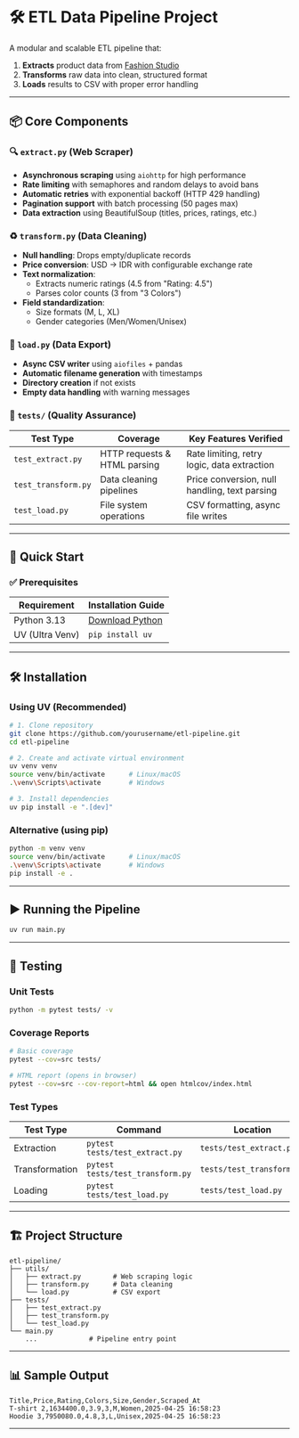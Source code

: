 # 🛠️ ETL Data Pipeline Project

A modular and scalable ETL pipeline that:
1. **Extracts** product data from [Fashion Studio](https://fashion-studio.dicoding.dev/)
2. **Transforms** raw data into clean, structured format
3. **Loads** results to CSV with proper error handling

---

## 📦 Core Components

### 🔍 `extract.py` (Web Scraper)
- **Asynchronous scraping** using `aiohttp` for high performance
- **Rate limiting** with semaphores and random delays to avoid bans
- **Automatic retries** with exponential backoff (HTTP 429 handling)
- **Pagination support** with batch processing (50 pages max)
- **Data extraction** using BeautifulSoup (titles, prices, ratings, etc.)

### ♻️ `transform.py` (Data Cleaning)
- **Null handling**: Drops empty/duplicate records
- **Price conversion**: USD → IDR with configurable exchange rate
- **Text normalization**: 
  - Extracts numeric ratings (4.5 from "Rating: 4.5")
  - Parses color counts (3 from "3 Colors")
- **Field standardization**: 
  - Size formats (M, L, XL)
  - Gender categories (Men/Women/Unisex)

### 💾 `load.py` (Data Export)
- **Async CSV writer** using `aiofiles` + pandas
- **Automatic filename generation** with timestamps
- **Directory creation** if not exists
- **Empty data handling** with warning messages

### 🧪 `tests/` (Quality Assurance)
| Test Type       | Coverage                          | Key Features Verified              |
|-----------------|-----------------------------------|------------------------------------|
| `test_extract.py` | HTTP requests & HTML parsing      | Rate limiting, retry logic, data extraction |
| `test_transform.py` | Data cleaning pipelines           | Price conversion, null handling, text parsing |
| `test_load.py`    | File system operations            | CSV formatting, async file writes |

---

## 🚀 Quick Start

### ✅ Prerequisites

| Requirement       | Installation Guide                     |
|-------------------|----------------------------------------|
| Python 3.13      | [Download Python](https://www.python.org/downloads/) |
| UV (Ultra Venv)   | `pip install uv`                       |

---

## 🛠️ Installation

### Using UV (Recommended)

```bash
# 1. Clone repository
git clone https://github.com/yourusername/etl-pipeline.git
cd etl-pipeline

# 2. Create and activate virtual environment
uv venv venv
source venv/bin/activate      # Linux/macOS
.\venv\Scripts\activate       # Windows

# 3. Install dependencies
uv pip install -e ".[dev]"
```

### Alternative (using pip)

```bash
python -m venv venv
source venv/bin/activate      # Linux/macOS
.\venv\Scripts\activate       # Windows
pip install -e .
```

---

## ▶️ Running the Pipeline

```bash
uv run main.py 
```
---

## 🧪 Testing

### Unit Tests
```bash
python -m pytest tests/ -v
```

### Coverage Reports
```bash
# Basic coverage
pytest --cov=src tests/

# HTML report (opens in browser)
pytest --cov=src --cov-report=html && open htmlcov/index.html
```

### Test Types
| Test Type       | Command                      | Location           |
|-----------------|------------------------------|--------------------|
| Extraction      | `pytest tests/test_extract.py` | `tests/test_extract.py` |
| Transformation  | `pytest tests/test_transform.py` | `tests/test_transform.py` |
| Loading         | `pytest tests/test_load.py`  | `tests/test_load.py` |

---

## 🏗️ Project Structure

```
etl-pipeline/
├── utils/
│   ├── extract.py        # Web scraping logic
│   ├── transform.py      # Data cleaning
│   └── load.py           # CSV export
├── tests/
│   ├── test_extract.py
│   ├── test_transform.py
│   └── test_load.py
└── main.py  
    ...             # Pipeline entry point
```

---

## 📊 Sample Output

```csv
Title,Price,Rating,Colors,Size,Gender,Scraped_At
T-shirt 2,1634400.0,3.9,3,M,Women,2025-04-25 16:58:23
Hoodie 3,7950080.0,4.8,3,L,Unisex,2025-04-25 16:58:23
```
---
